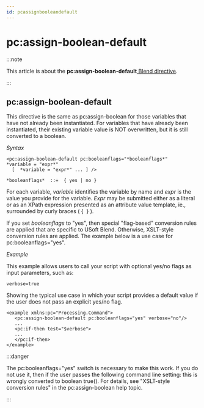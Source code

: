 ```yaml
---
id: pcassignbooleandefault
---
```


# pc:assign-boolean-default




:::note

This article is about the **pc:assign-boolean-default**[ Blend directive](/docs/Repositories/Blend_directives).

:::

## **pc:assign-boolean-default**

This directive is the same as pc:assign-boolean for those variables that have not already been instantiated. For variables that have already been instantiated, their existing variable value is NOT overwritten, but it is still converted to a boolean.

*Syntax*

```
<pc:assign-boolean-default pc:booleanflags="*booleanflags*"
*variable = "expr*"
  [  *variable = "expr*" ... ] />

*booleanflags*  ::=  { yes | no }
```

For each variable, *variable* identifies the variable by name and *expr* is the value you provide for the variable. *Expr* may be submitted either as a literal or as an XPath expression presented as an attribute value template, ie., surrounded by curly braces ( {  } ).

If you set *booleanflags* to "yes", then special "flag-based" conversion rules are applied that are specific to USoft Blend. Otherwise, XSLT-style conversion rules are applied. The example below is a use case for pc:booleanflags="yes".

*Example*

This example allows users to call your script with optional yes/no flags as input parameters, such as:

```
verbose=true
```

Showing the typical use case in which your script provides a default value if the user does not pass an explicit yes/no flag.

```language-xml
<example xmlns:pc="Processing.Command">
   <pc:assign-boolean-default pc:booleanflags="yes" verbose="no"/>
   ...
   <pc:if-then test="$verbose">
   ...
   </pc:if-then>
</example>
```


:::danger

The pc:booleanflags="yes" switch is necessary to make this work. If you do not use it, then if the user passes the following command line setting:
this is wrongly converted to boolean true(). For details, see "XSLT-style conversion rules" in the pc:assign-boolean help topic.

:::
